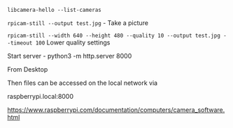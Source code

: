 `libcamera-hello --list-cameras`

`rpicam-still --output test.jpg` - Take a picture

`rpicam-still --width 640 --height 480 --quality 10 --output test.jpg --timeout 100`
Lower quality settings

Start server - python3 -m http.server 8000

From Desktop

Then files can be accessed on the local network via

raspberrypi.local:8000


https://www.raspberrypi.com/documentation/computers/camera_software.html